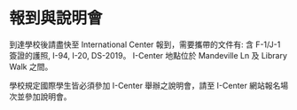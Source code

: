 # 報到與說明會

到達學校後請盡快至 International Center 報到，需要攜帶的文件有: 含 F-1/J-1 簽證的護照, I-94, I-20, DS-2019。 I-Center 地點位於 Mandeville Ln 及 Library Walk 之間。

學校規定國際學生皆必須參加 I-Center 舉辦之說明會，請至 I-Center 網站報名場次並參加說明會。

